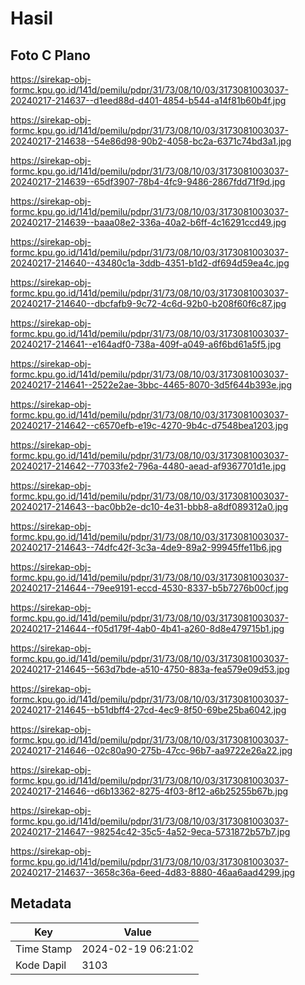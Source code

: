 # Hasil

## Foto C Plano

https://sirekap-obj-formc.kpu.go.id/141d/pemilu/pdpr/31/73/08/10/03/3173081003037-20240217-214637--d1eed88d-d401-4854-b544-a14f81b60b4f.jpg

https://sirekap-obj-formc.kpu.go.id/141d/pemilu/pdpr/31/73/08/10/03/3173081003037-20240217-214638--54e86d98-90b2-4058-bc2a-6371c74bd3a1.jpg

https://sirekap-obj-formc.kpu.go.id/141d/pemilu/pdpr/31/73/08/10/03/3173081003037-20240217-214639--65df3907-78b4-4fc9-9486-2867fdd71f9d.jpg

https://sirekap-obj-formc.kpu.go.id/141d/pemilu/pdpr/31/73/08/10/03/3173081003037-20240217-214639--baaa08e2-336a-40a2-b6ff-4c16291ccd49.jpg

https://sirekap-obj-formc.kpu.go.id/141d/pemilu/pdpr/31/73/08/10/03/3173081003037-20240217-214640--43480c1a-3ddb-4351-b1d2-df694d59ea4c.jpg

https://sirekap-obj-formc.kpu.go.id/141d/pemilu/pdpr/31/73/08/10/03/3173081003037-20240217-214640--dbcfafb9-9c72-4c6d-92b0-b208f60f6c87.jpg

https://sirekap-obj-formc.kpu.go.id/141d/pemilu/pdpr/31/73/08/10/03/3173081003037-20240217-214641--e164adf0-738a-409f-a049-a6f6bd61a5f5.jpg

https://sirekap-obj-formc.kpu.go.id/141d/pemilu/pdpr/31/73/08/10/03/3173081003037-20240217-214641--2522e2ae-3bbc-4465-8070-3d5f644b393e.jpg

https://sirekap-obj-formc.kpu.go.id/141d/pemilu/pdpr/31/73/08/10/03/3173081003037-20240217-214642--c6570efb-e19c-4270-9b4c-d7548bea1203.jpg

https://sirekap-obj-formc.kpu.go.id/141d/pemilu/pdpr/31/73/08/10/03/3173081003037-20240217-214642--77033fe2-796a-4480-aead-af9367701d1e.jpg

https://sirekap-obj-formc.kpu.go.id/141d/pemilu/pdpr/31/73/08/10/03/3173081003037-20240217-214643--bac0bb2e-dc10-4e31-bbb8-a8df089312a0.jpg

https://sirekap-obj-formc.kpu.go.id/141d/pemilu/pdpr/31/73/08/10/03/3173081003037-20240217-214643--74dfc42f-3c3a-4de9-89a2-99945ffe11b6.jpg

https://sirekap-obj-formc.kpu.go.id/141d/pemilu/pdpr/31/73/08/10/03/3173081003037-20240217-214644--79ee9191-eccd-4530-8337-b5b7276b00cf.jpg

https://sirekap-obj-formc.kpu.go.id/141d/pemilu/pdpr/31/73/08/10/03/3173081003037-20240217-214644--f05d179f-4ab0-4b41-a260-8d8e479715b1.jpg

https://sirekap-obj-formc.kpu.go.id/141d/pemilu/pdpr/31/73/08/10/03/3173081003037-20240217-214645--563d7bde-a510-4750-883a-fea579e09d53.jpg

https://sirekap-obj-formc.kpu.go.id/141d/pemilu/pdpr/31/73/08/10/03/3173081003037-20240217-214645--b51dbff4-27cd-4ec9-8f50-69be25ba6042.jpg

https://sirekap-obj-formc.kpu.go.id/141d/pemilu/pdpr/31/73/08/10/03/3173081003037-20240217-214646--02c80a90-275b-47cc-96b7-aa9722e26a22.jpg

https://sirekap-obj-formc.kpu.go.id/141d/pemilu/pdpr/31/73/08/10/03/3173081003037-20240217-214646--d6b13362-8275-4f03-8f12-a6b25255b67b.jpg

https://sirekap-obj-formc.kpu.go.id/141d/pemilu/pdpr/31/73/08/10/03/3173081003037-20240217-214647--98254c42-35c5-4a52-9eca-5731872b57b7.jpg

https://sirekap-obj-formc.kpu.go.id/141d/pemilu/pdpr/31/73/08/10/03/3173081003037-20240217-214637--3658c36a-6eed-4d83-8880-46aa6aad4299.jpg


## Metadata

| Key        | Value               |
| ---------- | ------------------- |
| Time Stamp | 2024-02-19 06:21:02 |
| Kode Dapil | 3103                |



